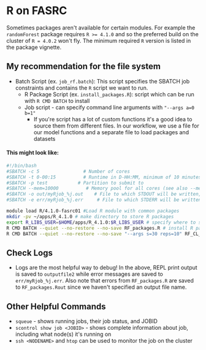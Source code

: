 # R on FASRC

Sometimes packages aren't available for certain modules. For example the `randomForest` package requires `R >= 4.1.0` and so the preferred build on the cluster of `R = 4.0.2` won't fly. The minimum required `R` version is listed in the package vignette. 


## My recommendation for the file system
 - Batch Script (ex. `job_rf.batch`): This script specifies the SBATCH job constraints and contains the `R` script we want to run.
    - R Package Script (ex. `install_packages.R`): script which can be run with `R CMD BATCH` to install 
    - Job script - can specify command line arguments with `"--args a=0 b=1"`
        - If you're script has a lot of custom functions it's a good idea to source them from different files. In our workflow, we use a file for our model functions and a separate file to load packages and datasets

#### This might look like:
```bash
#!/bin/bash
#SBATCH -c 5                # Number of cores
#SBATCH -t 0-00:15          # Runtime in D-HH:MM, minimum of 10 minutes
#SBATCH -p test           # Partition to submit to
#SBATCH --mem=10000          # Memory pool for all cores (see also --mem-per-cpu)
#SBATCH -o out/myRjob_%j.out    # File to which STDOUT will be written, %j inserts jobid
#SBATCH -e err/myRjob_%j.err     # File to which STDERR will be written, %j inserts jobid

module load R/4.1.0-fasrc01 #Load R module with common packages
mkdir -pv ~/apps/R_4.1.0 # make directory to store R packages
export R_LIBS_USER=$HOME/apps/R_4.1.0:$R_LIBS_USER # specify where to store packages
R CMD BATCH --quiet --no-restore --no-save RF_packages.R # install R packages if needed
R CMD BATCH --quiet --no-restore --no-save "--args s=30 reps=10" RF_CL_RUN02.R outputfile2 # run script
```


## Check Logs
 - Logs are the most helpful way to debug! In the above, REPL print output is saved to `outputfile2` while error messages are saved to `err/myRjob_%j.err`. Also note that errors from `RF_packages.R` are saved to `RF_packages.Rout` since we haven't specified an output file name. 

 ## Other Helpful Commands
   - `squeue` - shows running jobs, their job status, and JOBID
   - `scontrol show job <JOBID>` - shows complete information about job, including what node(s) it's running on
   - `ssh <NODENAME>` and `htop` can be used to monitor the job on the cluster 